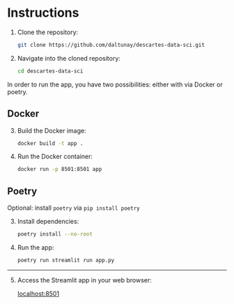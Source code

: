 # Instructions

1. Clone the repository:

   ```bash
   git clone https://github.com/daltunay/descartes-data-sci.git
   ```

2. Navigate into the cloned repository:

   ```bash
   cd descartes-data-sci
   ```

In order to run the app, you have two possibilities: either with via Docker or poetry.

## Docker

3. Build the Docker image:

   ```bash
   docker build -t app .
   ```

4. Run the Docker container:

   ```bash
   docker run -p 8501:8501 app
   ```

## Poetry

Optional: install `poetry` via `pip install poetry`

3. Install dependencies:

   ```bash
   poetry install --no-root
   ```

4. Run the app:

   ```bash
   poetry run streamlit run app.py
   ```

---

5. Access the Streamlit app in your web browser:

   [localhost:8501](http://localhost:8501/)
